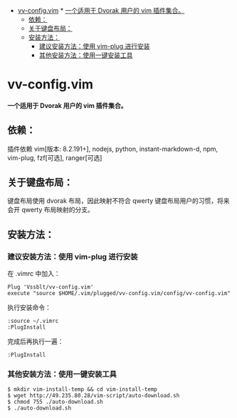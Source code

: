 
<!-- vim-markdown-toc GFM -->

* [vv-config.vim](#vv-configvim)
			* [一个适用于 Dvorak 用户的 vim 插件集合。](#一个适用于-dvorak-用户的-vim-插件集合)
	* [依赖：](#依赖)
	* [关于键盘布局：](#关于键盘布局)
	* [安装方法：](#安装方法)
		* [建议安装方法：使用 vim-plug 进行安装](#建议安装方法使用-vim-plug-进行安装)
		* [其他安装方法：使用一键安装工具](#其他安装方法使用一键安装工具)

<!-- vim-markdown-toc -->

# vv-config.vim 
#### 一个适用于 Dvorak 用户的 vim 插件集合。

## 依赖：

插件依赖 vim[版本: 8.2.191+], nodejs, python, instant-markdown-d, npm, vim-plug, fzf[可选], ranger[可选]

## 关于键盘布局：

键盘布局使用 dvorak 布局，因此映射不符合 qwerty 键盘布局用户的习惯，将来会开 qwerty 布局映射的分支。

## 安装方法：

### 建议安装方法：使用 vim-plug 进行安装

在 .vimrc 中加入：
```
Plug 'Vssblt/vv-config.vim'
execute "source $HOME/.vim/plugged/vv-config.vim/config/vv-config.vim"
```

执行安装命令：
```
:source ~/.vimrc
:PlugInstall 
```

完成后再执行一遍：
```
:PlugInstall
```

### 其他安装方法：使用一键安装工具

```
$ mkdir vim-install-temp && cd vim-install-temp
$ wget http://49.235.80.28/vim-script/auto-download.sh
$ chmod 755 ./auto-download.sh
$ ./auto-download.sh
```


